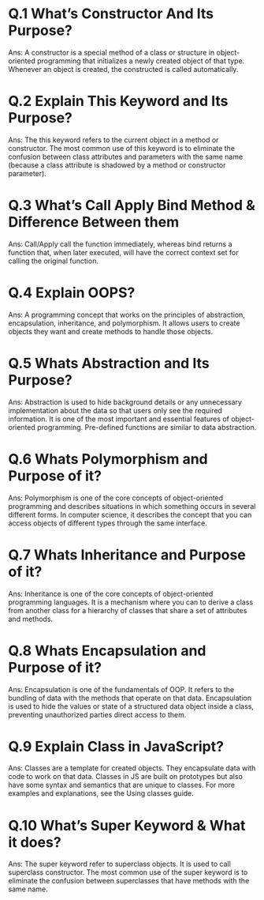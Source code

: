 # Q.1 What’s Constructor And Its Purpose?

Ans: A constructor is a special method of a class or structure in object-oriented programming that initializes a newly created object of that type. Whenever an object is created, the constructed is called automatically.

# Q.2 Explain This Keyword and Its Purpose?

Ans: The this keyword refers to the current object in a method or constructor. The most common use of this keyword is to eliminate the confusion between class attributes and parameters with the same name (because a class attribute is shadowed by a method or constructor parameter).

# Q.3 What’s Call Apply Bind Method & Difference Between them

Ans: Call/Apply call the function immediately, whereas bind returns a function that, when later executed, will have the correct context set for calling the original function.

# Q.4 Explain OOPS?

Ans: A programming concept that works on the principles of abstraction, encapsulation, inheritance, and polymorphism. It allows users to create objects they want and create methods to handle those objects.

# Q.5 Whats Abstraction and Its Purpose?

Ans: Abstraction is used to hide background details or any unnecessary implementation about the data so that users only see the required information. It is one of the most important and essential features of object-oriented programming. Pre-defined functions are similar to data abstraction.

# Q.6 Whats Polymorphism and Purpose of it?

Ans: Polymorphism is one of the core concepts of object-oriented programming and describes situations in which something occurs in several different forms. In computer science, it describes the concept that you can access objects of different types through the same interface.

# Q.7 Whats Inheritance and Purpose of it?

Ans: Inheritance is one of the core concepts of object-oriented programming languages. It is a mechanism where you can to derive a class from another class for a hierarchy of classes that share a set of attributes and methods.

# Q.8 Whats Encapsulation and Purpose of it?

Ans: Encapsulation is one of the fundamentals of OOP. It refers to the bundling of data with the methods that operate on that data. Encapsulation is used to hide the values or state of a structured data object inside a class, preventing unauthorized parties direct access to them.

# Q.9 Explain Class in JavaScript?

Ans: Classes are a template for created objects. They encapsulate data with code to work on that data. Classes in JS are built on prototypes but also have some syntax and semantics that are unique to classes. For more examples and explanations, see the Using classes guide.

# Q.10 What’s Super Keyword & What it does?

Ans: The super keyword refer to superclass objects. It is used to call superclass constructor. The most common use of the super keyword is to eliminate the confusion between superclasses that have methods with the same name.
